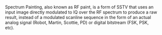 Spectrum Painting, also known as RF paint, is a form of SSTV that uses an input image directly modulated to IQ over the RF spectrum to produce a raw result, instead of a modulated scanline sequence in the form of an actual analog signal (Robot, Martin, Scottie, PD) or digital bitstream (FSK, PSK, etc).
